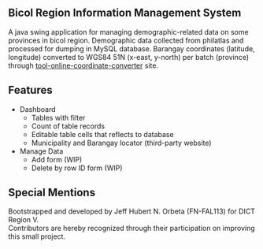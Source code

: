 ## Bicol Region Information Management System

A java swing application for managing demographic-related data on some provinces in bicol region. Demographic data collected from philatlas and processed for dumping in MySQL database. Barangay coordinates (latitude, longitude) converted to WGS84 51N (x-east, y-north) per batch (province) through [tool-online-coordinate-converter](https://tool-online.com/en/coordinate-converter.php#) site.

## Features

- Dashboard
    - Tables with filter
    - Count of table records
    - Editable table cells that reflects to database
    - Municipality and Barangay locator (third-party website)
- Manage Data
    - Add form (WIP)
    - Delete by row ID form (WIP)

## Special Mentions

Bootstrapped and developed by Jeff Hubert N. Orbeta (FN-FAL113) for DICT Region V. <br/> Contributors are hereby recognized through their participation on improving this small project.
